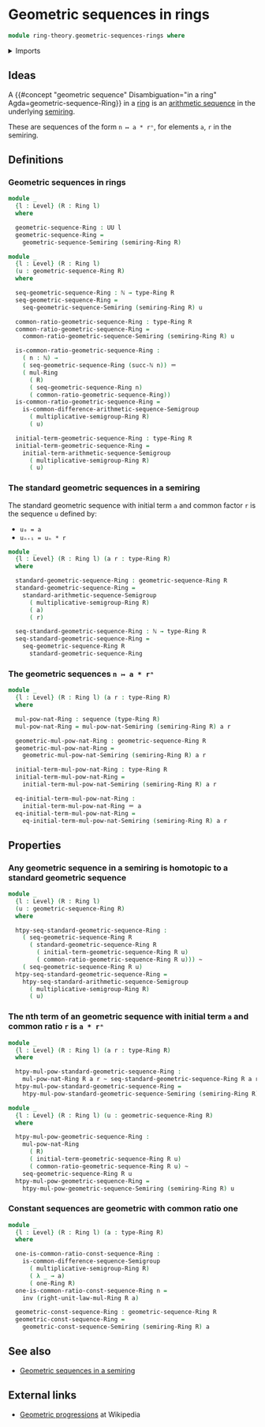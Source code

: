 # Geometric sequences in rings

```agda
module ring-theory.geometric-sequences-rings where
```

<details><summary>Imports</summary>

```agda
open import elementary-number-theory.natural-numbers

open import foundation.action-on-identifications-binary-functions
open import foundation.action-on-identifications-functions
open import foundation.binary-transport
open import foundation.dependent-pair-types
open import foundation.homotopies
open import foundation.identity-types
open import foundation.propositions
open import foundation.sets
open import foundation.universe-levels

open import group-theory.arithmetic-sequences-semigroups

open import lists.sequences

open import ring-theory.geometric-sequences-semirings
open import ring-theory.powers-of-elements-rings
open import ring-theory.rings
```

</details>

## Ideas

A
{{#concept "geometric sequence" Disambiguation="in a ring" Agda=geometric-sequence-Ring}}
in a [ring](ring-theory.semirings.md) is an
[arithmetic sequence](ring-theory.geometric-sequence-semirings.md) in the
underlying [semiring](ring-theory.semirings.md).

These are sequences of the form `n ↦ a * rⁿ`, for elements `a`, `r` in the
semiring.

## Definitions

### Geometric sequences in rings

```agda
module _
  {l : Level} (R : Ring l)
  where

  geometric-sequence-Ring : UU l
  geometric-sequence-Ring =
    geometric-sequence-Semiring (semiring-Ring R)

module _
  {l : Level} (R : Ring l)
  (u : geometric-sequence-Ring R)
  where

  seq-geometric-sequence-Ring : ℕ → type-Ring R
  seq-geometric-sequence-Ring =
    seq-geometric-sequence-Semiring (semiring-Ring R) u

  common-ratio-geometric-sequence-Ring : type-Ring R
  common-ratio-geometric-sequence-Ring =
    common-ratio-geometric-sequence-Semiring (semiring-Ring R) u

  is-common-ratio-geometric-sequence-Ring :
    ( n : ℕ) →
    ( seq-geometric-sequence-Ring (succ-ℕ n)) ＝
    ( mul-Ring
      ( R)
      ( seq-geometric-sequence-Ring n)
      ( common-ratio-geometric-sequence-Ring))
  is-common-ratio-geometric-sequence-Ring =
    is-common-difference-arithmetic-sequence-Semigroup
      ( multiplicative-semigroup-Ring R)
      ( u)

  initial-term-geometric-sequence-Ring : type-Ring R
  initial-term-geometric-sequence-Ring =
    initial-term-arithmetic-sequence-Semigroup
      ( multiplicative-semigroup-Ring R)
      ( u)
```

### The standard geometric sequences in a semiring

The standard geometric sequence with initial term `a` and common factor `r` is
the sequence `u` defined by:

- `u₀ = a`
- `uₙ₊₁ = uₙ * r`

```agda
module _
  {l : Level} (R : Ring l) (a r : type-Ring R)
  where

  standard-geometric-sequence-Ring : geometric-sequence-Ring R
  standard-geometric-sequence-Ring =
    standard-arithmetic-sequence-Semigroup
      ( multiplicative-semigroup-Ring R)
      ( a)
      ( r)

  seq-standard-geometric-sequence-Ring : ℕ → type-Ring R
  seq-standard-geometric-sequence-Ring =
    seq-geometric-sequence-Ring R
      standard-geometric-sequence-Ring
```

### The geometric sequences `n ↦ a * rⁿ`

```agda
module _
  {l : Level} (R : Ring l) (a r : type-Ring R)
  where

  mul-pow-nat-Ring : sequence (type-Ring R)
  mul-pow-nat-Ring = mul-pow-nat-Semiring (semiring-Ring R) a r

  geometric-mul-pow-nat-Ring : geometric-sequence-Ring R
  geometric-mul-pow-nat-Ring =
    geometric-mul-pow-nat-Semiring (semiring-Ring R) a r

  initial-term-mul-pow-nat-Ring : type-Ring R
  initial-term-mul-pow-nat-Ring =
    initial-term-mul-pow-nat-Semiring (semiring-Ring R) a r

  eq-initial-term-mul-pow-nat-Ring :
    initial-term-mul-pow-nat-Ring ＝ a
  eq-initial-term-mul-pow-nat-Ring =
    eq-initial-term-mul-pow-nat-Semiring (semiring-Ring R) a r
```

## Properties

### Any geometric sequence in a semiring is homotopic to a standard geometric sequence

```agda
module _
  {l : Level} (R : Ring l)
  (u : geometric-sequence-Ring R)
  where

  htpy-seq-standard-geometric-sequence-Ring :
    ( seq-geometric-sequence-Ring R
      ( standard-geometric-sequence-Ring R
        ( initial-term-geometric-sequence-Ring R u)
        ( common-ratio-geometric-sequence-Ring R u))) ~
    ( seq-geometric-sequence-Ring R u)
  htpy-seq-standard-geometric-sequence-Ring =
    htpy-seq-standard-arithmetic-sequence-Semigroup
      ( multiplicative-semigroup-Ring R)
      ( u)
```

### The nth term of an geometric sequence with initial term `a` and common ratio `r` is `a * rⁿ`

```agda
module _
  {l : Level} (R : Ring l) (a r : type-Ring R)
  where

  htpy-mul-pow-standard-geometric-sequence-Ring :
    mul-pow-nat-Ring R a r ~ seq-standard-geometric-sequence-Ring R a r
  htpy-mul-pow-standard-geometric-sequence-Ring =
    htpy-mul-pow-standard-geometric-sequence-Semiring (semiring-Ring R) a r
```

```agda
module _
  {l : Level} (R : Ring l) (u : geometric-sequence-Ring R)
  where

  htpy-mul-pow-geometric-sequence-Ring :
    mul-pow-nat-Ring
      ( R)
      ( initial-term-geometric-sequence-Ring R u)
      ( common-ratio-geometric-sequence-Ring R u) ~
    seq-geometric-sequence-Ring R u
  htpy-mul-pow-geometric-sequence-Ring =
    htpy-mul-pow-geometric-sequence-Semiring (semiring-Ring R) u
```

### Constant sequences are geometric with common ratio one

```agda
module _
  {l : Level} (R : Ring l) (a : type-Ring R)
  where

  one-is-common-ratio-const-sequence-Ring :
    is-common-difference-sequence-Semigroup
      ( multiplicative-semigroup-Ring R)
      ( λ _ → a)
      ( one-Ring R)
  one-is-common-ratio-const-sequence-Ring n =
    inv (right-unit-law-mul-Ring R a)

  geometric-const-sequence-Ring : geometric-sequence-Ring R
  geometric-const-sequence-Ring =
    geometric-const-sequence-Semiring (semiring-Ring R) a
```

## See also

- [Geometric sequences in a semiring](ring-theory.geometric-sequences-semirings.md)

## External links

- [Geometric progressions](https://en.wikipedia.org/wiki/Geometric_progression)
  at Wikipedia

